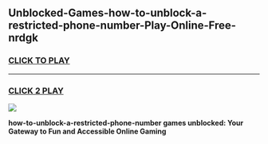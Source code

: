 
## Unblocked-Games-how-to-unblock-a-restricted-phone-number-Play-Online-Free-nrdgk
<h3>
<a href="https://premium76.site?title=how-to-unblock-a-restricted-phone-number&ref=26A">CLICK TO PLAY</a></h3>
<hr>

<h3>
<a href="https://premium76.site?title=how-to-unblock-a-restricted-phone-number&ref=26A">CLICK 2 PLAY</a>
  
</h3>

<a href="https://premium76.site?title=how-to-unblock-a-restricted-phone-number&ref=26A"><img src="https://clearcache.store/games.png"></a>


**how-to-unblock-a-restricted-phone-number games unblocked: Your Gateway to Fun and Accessible Online Gaming**
